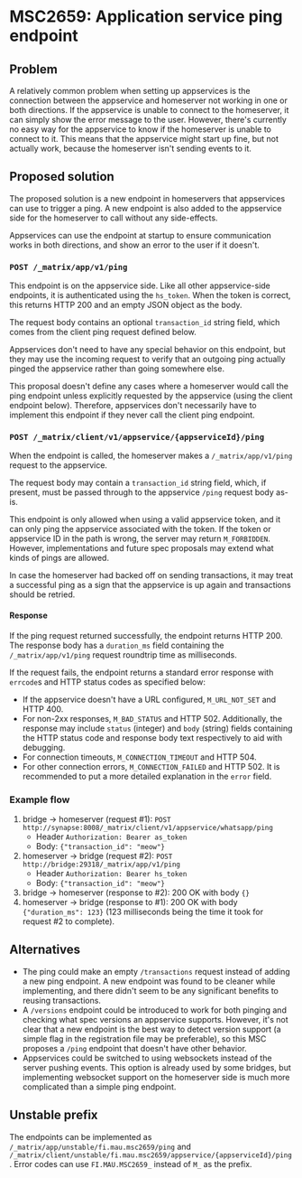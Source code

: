 # MSC2659: Application service ping endpoint

## Problem
A relatively common problem when setting up appservices is the connection
between the appservice and homeserver not working in one or both directions.
If the appservice is unable to connect to the homeserver, it can simply show
the error message to the user. However, there's currently no easy way for the
appservice to know if the homeserver is unable to connect to it. This means
that the appservice might start up fine, but not actually work, because the
homeserver isn't sending events to it.

## Proposed solution
The proposed solution is a new endpoint in homeservers that appservices can use
to trigger a ping. A new endpoint is also added to the appservice side for the
homeserver to call without any side-effects.

Appservices can use the endpoint at startup to ensure communication works in
both directions, and show an error to the user if it doesn't.

### `POST /_matrix/app/v1/ping`
This endpoint is on the appservice side. Like all other appservice-side
endpoints, it is authenticated using the `hs_token`. When the token is correct,
this returns HTTP 200 and an empty JSON object as the body.

The request body contains an optional `transaction_id` string field, which
comes from the client ping request defined below.

Appservices don't need to have any special behavior on this endpoint, but they
may use the incoming request to verify that an outgoing ping actually pinged
the appservice rather than going somewhere else.

This proposal doesn't define any cases where a homeserver would call the ping
endpoint unless explicitly requested by the appservice (using the client
endpoint below). Therefore, appservices don't necessarily have to implement
this endpoint if they never call the client ping endpoint.

### `POST /_matrix/client/v1/appservice/{appserviceId}/ping`
When the endpoint is called, the homeserver makes a `/_matrix/app/v1/ping`
request to the appservice.

The request body may contain a `transaction_id` string field, which, if present,
must be passed through to the appservice `/ping` request body as-is.

This endpoint is only allowed when using a valid appservice token, and it can
only ping the appservice associated with the token. If the token or appservice
ID in the path is wrong, the server may return `M_FORBIDDEN`. However,
implementations and future spec proposals may extend what kinds of pings are
allowed.

In case the homeserver had backed off on sending transactions, it may treat a
successful ping as a sign that the appservice is up again and transactions
should be retried.

#### Response
If the ping request returned successfully, the endpoint returns HTTP 200. The
response body has a `duration_ms` field containing the `/_matrix/app/v1/ping`
request roundtrip time as milliseconds.

If the request fails, the endpoint returns a standard error response with
`errcode`s and HTTP status codes as specified below:

* If the appservice doesn't have a URL configured, `M_URL_NOT_SET` and HTTP 400.
* For non-2xx responses, `M_BAD_STATUS` and HTTP 502. Additionally, the response
  may include `status` (integer) and `body` (string) fields containing the HTTP
  status code and response body text respectively to aid with debugging.
* For connection timeouts, `M_CONNECTION_TIMEOUT` and HTTP 504.
* For other connection errors, `M_CONNECTION_FAILED` and HTTP 502.
  It is recommended to put a more detailed explanation in the `error` field.

### Example flow

1. bridge -> homeserver (request #1): `POST http://synapse:8008/_matrix/client/v1/appservice/whatsapp/ping`
   * Header `Authorization: Bearer as_token`
   * Body: `{"transaction_id": "meow"}`
2. homeserver -> bridge (request #2): `POST http://bridge:29318/_matrix/app/v1/ping`
   * Header `Authorization: Bearer hs_token`
   * Body: `{"transaction_id": "meow"}`
3. bridge -> homeserver (response to #2): 200 OK with body `{}`
4. homeserver -> bridge (response to #1): 200 OK with body `{"duration_ms": 123}`
   (123 milliseconds being the time it took for request #2 to complete).

## Alternatives

* The ping could make an empty `/transactions` request instead of adding a new
  ping endpoint. A new endpoint was found to be cleaner while implementing, and
  there didn't seem to be any significant benefits to reusing transactions.
* A `/versions` endpoint could be introduced to work for both pinging and
  checking what spec versions an appservice supports. However, it's not clear
  that a new endpoint is the best way to detect version support (a simple flag
  in the registration file may be preferable), so this MSC proposes a `/ping`
  endpoint that doesn't have other behavior.
* Appservices could be switched to using websockets instead of the server
  pushing events. This option is already used by some bridges, but implementing
  websocket support on the homeserver side is much more complicated than a
  simple ping endpoint.

## Unstable prefix
The endpoints can be implemented as `/_matrix/app/unstable/fi.mau.msc2659/ping`
and `/_matrix/client/unstable/fi.mau.msc2659/appservice/{appserviceId}/ping`.
Error codes can use `FI.MAU.MSC2659_` instead of `M_` as the prefix.
